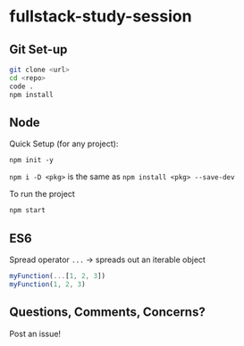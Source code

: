 # fullstack-study-session

## Git Set-up

```bash
git clone <url>
cd <repo>
code .
npm install
```

## Node
Quick Setup (for any project):  
```
npm init -y
```  

`npm i -D <pkg>` is the same as `npm install <pkg> --save-dev`

To run the project
```bash 
npm start
```

## ES6

Spread operator `...` -> spreads out an iterable object
```javascript
myFunction(...[1, 2, 3])
myFunction(1, 2, 3)
```
## Questions, Comments, Concerns?

Post an issue!

